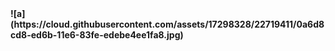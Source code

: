 
<b>
![a](https://cloud.githubusercontent.com/assets/17298328/22719411/0a6d8cd8-ed6b-11e6-83fe-edebe4ee1fa8.jpg) 
</b>
